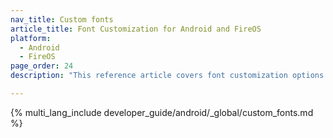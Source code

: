 ```yaml
---
nav_title: Custom fonts
article_title: Font Customization for Android and FireOS
platform: 
  - Android
  - FireOS
page_order: 24
description: "This reference article covers font customization options such as defining a font family and shows how to reference it throughout your Android or FireOS application."

---
```


{% multi_lang_include developer_guide/android/_global/custom_fonts.md %}
